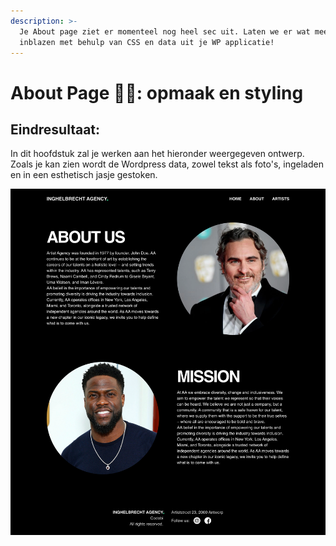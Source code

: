```yaml
---
description: >-
  Je About page ziet er momenteel nog heel sec uit. Laten we er wat meer leven
  inblazen met behulp van CSS en data uit je WP applicatie!
---
```


# About Page 👨‍💼: opmaak en styling

## Eindresultaat:

In dit hoofdstuk zal je werken aan het hieronder weergegeven ontwerp. Zoals je kan zien wordt de Wordpress data, zowel tekst als foto's, ingeladen en in een esthetisch jasje gestoken.

![](../../.gitbook/assets/about.png)
